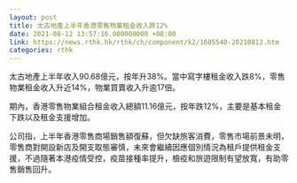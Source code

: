 ```yaml
---
layout: post
title: 太古地產上半年香港零售物業租金收入跌12%
date: 2021-08-12 13:57:16.000000000 +08:00
link: https://news.rthk.hk/rthk/ch/component/k2/1605540-20210812.htm
categories: rthk
---
```


太古地產上半年收入90.68億元，按年升38%。當中寫字樓租金收入跌8%，零售物業租金收入升近14%，物業買賣收入升逾17倍。

期內，香港零售物業組合租金收入總額11.16億元，按年跌12%，主要是基本租金下跌以及租金支援增加。

公司指，上半年香港零售商場銷售額復蘇，但欠缺旅客消費，零售市場前景未明，零售商對開設新店及開支取態審慎，未來會繼續因應個別情況為租戶提供租金支援，不過隨著本港疫情受控，疫苗接種率提升，檢疫和旅遊限制有望放寬，有助零售銷售回升。
